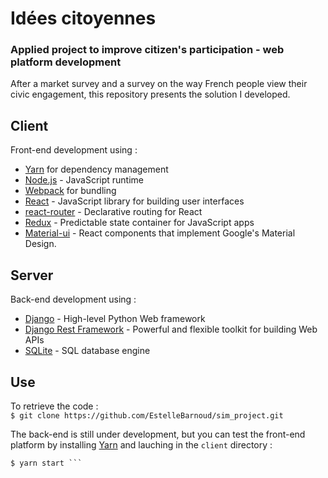 # Idées citoyennes

### Applied project to improve citizen's participation - web platform development

After a market survey and a survey on the way French people view their civic engagement, this repository presents the solution I developed.

## Client
Front-end development using :
- <a href=https://yarnpkg.com/en/>Yarn</a> for dependency management
- <a href=https://nodejs.org/en/ >Node.js</a> - JavaScript runtime
- <a href=https://webpack.js.org/ >Webpack</a> for bundling
- <a href=https://reactjs.org/>React</a> - JavaScript library for building user interfaces
- <a href=https://reacttraining.com/react-router/ >react-router</a> - Declarative routing for React 
- <a href=https://redux.js.org/ >Redux</a> - Predictable state container for JavaScript apps
- <a href=https://material-ui.com/ >Material-ui</a> - React components that implement Google's Material Design.

## Server
Back-end development using :
- <a href=https://www.djangoproject.com/ >Django</a> - High-level Python Web framework
- <a href=http://www.django-rest-framework.org/ >Django Rest Framework</a> - Powerful and flexible toolkit for building Web APIs
- <a href=https://sqlite.org/index.html >SQLite</a> - SQL database engine


## Use

To retrieve the code :   
```$ git clone https://github.com/EstelleBarnoud/sim_project.git```

The back-end is still under development, but you can test the front-end platform by installing <a href=https://yarnpkg.com/en/>Yarn</a> and lauching in the ```client``` directory :   
```$ yarn install  
$ yarn start ```
